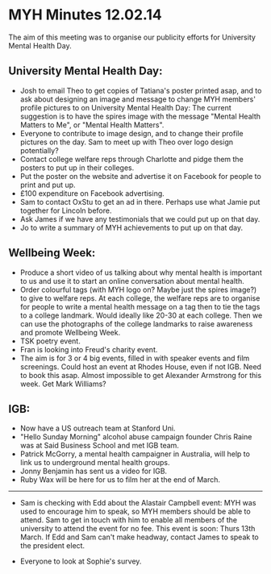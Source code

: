 # MYH Minutes 12.02.14

The aim of this meeting was to organise our publicity efforts for University Mental Health Day.

## University Mental Health Day:
- Josh to email Theo to get copies of Tatiana's poster printed asap, and to ask about designing an image and message to change MYH members' profile pictures to on University Mental Health Day: The current suggestion is to have the spires image with the message "Mental Health Matters to Me", or "Mental Health Matters".
- Everyone to contribute to image design, and to change their profile pictures on the day.
Sam to meet up with Theo over logo design potentially?
- Contact college welfare reps through Charlotte and pidge them the posters to put up in their colleges.
- Put the poster on the website and advertise it on Facebook for people to print and put up.
- £100 expenditure on Facebook advertising.
- Sam to contact OxStu to get an ad in there. Perhaps use what Jamie put together for Lincoln before.
- Ask James if we have any testimonials that we could put up on that day.
- Jo to write a summary of MYH achievements to put up on that day.

## Wellbeing Week:
- Produce a short video of us talking about why mental health is important to us and use it to start an online conversation about mental health.
- Order colourful tags (with MYH logo on? Maybe just the spires image?) to give to welfare reps. At each college, the welfare reps are to organise for people to write a mental health message on a tag then to tie the tags to a college landmark. Would ideally like 20-30 at each college. Then we can use the photographs of the college landmarks to raise awareness and promote Wellbeing Week.
- TSK poetry event.
- Fran is looking into Freud's charity event. 
- The aim is for 3 or 4 big events, filled in with speaker events and film screenings.
Could host an event at Rhodes House, even if not IGB. Need to book this asap.
Almost impossible to get Alexander Armstrong for this week. Get Mark Williams?

## IGB:
- Now have a US outreach team at Stanford Uni.
- "Hello Sunday Morning" alcohol abuse campaign founder Chris Raine was at Said Business School and met IGB team.
- Patrick McGorry, a mental health campaigner in Australia, will help to link us to underground mental health groups.
- Jonny Benjamin has sent us a video for IGB.
- Ruby Wax will be here for us to film her at the end of March.

***

- Sam is checking with Edd about the Alastair Campbell event: MYH was used to encourage him to speak, so MYH members should be able to attend. Sam to get in touch with him to enable all members of the university to attend the event for no fee. This event is soon: Thurs 13th March. If Edd and Sam can't make headway, contact James to speak to the president elect.

- Everyone to look at Sophie's survey.